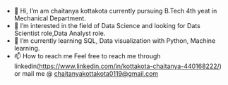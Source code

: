 - 👋 Hi, I’m am chaitanya kottakota currently pursuing B.Tech 4th yeat in Mechanical Department.
- 👀 I’m interested in the field of Data Science and looking for Dats Scientist role,Data Analyst role.
- 🌱 I’m currently learning SQL, Data visualization with Python, Machine learning.
- 📫 How to reach me Feel free to reach me through linkedin(https://www.linkedin.com/in/kottakota-chaitanya-440168222/) or mail me @ chaitanyakottakota0119@gmail.com

<!---
chaitnaya0119/chaitnaya0119 is a ✨ special ✨ repository because its `README.md` (this file) appears on your GitHub profile.
You can click the Preview link to take a look at your changes.
--->
